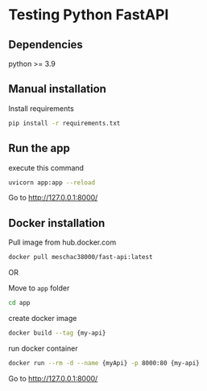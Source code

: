 # Testing Python FastAPI

## Dependencies
python >= 3.9

## Manual installation

Install requirements
```bash
pip install -r requirements.txt
```
## Run the app
execute this command
```bash
uvicorn app:app --reload
```
Go to http://127.0.0.1:8000/


## Docker installation

Pull image from hub.docker.com

```bash
docker pull meschac38000/fast-api:latest
```

OR

Move to ```app``` folder
```bash
cd app
```

create docker image
```bash
docker build --tag {my-api}
```

run docker container
```bash
docker run --rm -d --name {myApi} -p 8000:80 {my-api}
```

Go to http://127.0.0.1:8000/
